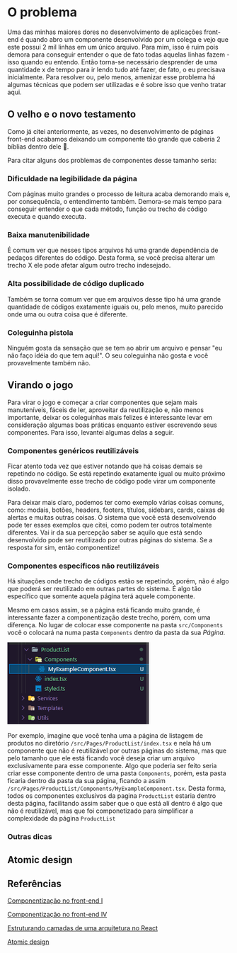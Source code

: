 # O problema

Uma das minhas maiores dores no desenvolvimento de aplicações front-end é quando abro um componente desenvolvido por um colega e vejo que este possui 2 mil linhas em um único arquivo. Para mim, isso é ruim pois demora para conseguir entender o que de fato todas aquelas linhas fazem - isso quando eu entendo. Então torna-se necessário desprender de uma quantidade x de tempo para ir lendo tudo até fazer, de fato, o eu precisava inicialmente. Para resolver ou, pelo menos, amenizar esse problema há algumas técnicas que podem ser utilizadas e é sobre isso que venho tratar aqui.

## O velho e o novo testamento

Como já citei anteriormente, as vezes, no desenvolvimento de páginas front-end acabamos deixando um componente tão grande que caberia 2 bíblias dentro dele 🤣.

Para citar alguns dos problemas de componentes desse tamanho seria:

### Dificuldade na legibilidade da página

Com páginas muito grandes o processo de leitura acaba demorando mais e, por consequência, o entendimento também. Demora-se mais tempo para conseguir entender o que cada método, função ou trecho de código executa e quando executa. 

### Baixa manutenibilidade

É comum ver que nesses tipos arquivos há uma grande dependência de pedaços diferentes do código. Desta forma, se você precisa alterar um trecho X ele pode afetar algum outro trecho indesejado.

### Alta possibilidade de código duplicado

Também se torna comum ver que em arquivos desse tipo há uma grande quantidade de códigos exatamente iguais ou, pelo menos, muito parecido onde uma ou outra coisa que é diferente. 

### Coleguinha pistola

Ninguém gosta da sensação que se tem ao abrir um arquivo e pensar "eu não faço idéia do que tem aqui!". O seu coleguinha não gosta e você provavelmente também não.

## Virando o jogo

Para virar o jogo e começar a criar componentes que sejam mais manuteníveis, fáceis de ler, aproveitar da reutilização e, não menos importante, deixar os coleguinhas mais felizes é interessante levar em consideração algumas boas práticas enquanto estiver escrevendo seus componentes. Para isso, levantei algumas delas a seguir.


### Componentes genéricos reutilizáveis
Ficar atento toda vez que estiver notando que há coisas demais se repetindo no código. Se está repetindo exatamente igual ou muito próximo disso provavelmente esse trecho de código pode virar um componente isolado.

Para deixar mais claro, podemos ter como exemplo várias coisas comuns, como: modais, botões, headers, footers, títulos, sidebars, cards, caixas de alertas e muitas outras coisas. O sistema que você está desenvolvendo pode ter esses exemplos que citei, como podem ter outros totalmente diferentes. Vai ir da sua percepção saber se aquilo que está sendo desenvolvido pode ser reutilizado por outras páginas do sistema. Se a resposta for sim, então componentize!

### Componentes específicos não reutilizáveis
Há situações onde trecho de códigos estão se repetindo, porém, não é algo que poderá ser reutilizado em outras partes do sistema. É algo tão específico que somente aquela página terá aquele componente.

Mesmo em casos assim, se a página está ficando muito grande, é interessante fazer a componentização deste trecho, porém, com uma diferença. No lugar de colocar esse componente na pasta `src/Components` você o colocará na numa pasta `Components` dentro da pasta da sua *Página*. 

![Exemplo de componentização não reutilizável](./assets/example-1.png)

Por exemplo, imagine que você tenha uma a página de listagem de produtos no diretório `/src/Pages/ProductList/index.tsx` e nela há um componente que não é reutilizável por outras páginas do sistema, mas que pelo tamanho que ele está ficando você deseja criar um arquivo exclusivamente para esse componente. Algo que poderia ser feito seria criar esse componente dentro de uma pasta `Components`, porém, esta pasta ficaria dentro da pasta da sua página, ficando a assim `/src/Pages/ProductList/Components/MyExampleComponent.tsx`.
Desta forma, todos os componentes exclusivos da pagina `ProductList` estaria dentro desta página, facilitando assim saber que o que está alí dentro é algo que não é reutilizável, mas que foi componetizado para simplificar a complexidade da página `ProductList`


### Outras dicas 


## Atomic design





## Referências



[Componentização no front-end I](https://inside.contabilizei.com.br/componentiza%C3%A7%C3%A3o-no-front-end-3fc889a363df)

[Componentização no front-end IV](https://inside.contabilizei.com.br/componentiza%C3%A7%C3%A3o-no-front-end-f40b0b85143f)

[Estruturando camadas de uma arquitetura no React](https://dev.to/telles/tips-estruturando-as-camadas-de-uma-arquitetura-react-36bp)

[Atomic design](https://www.listennotes.com/podcasts/elemencast/1-atomic-design-lan%C3%A7amento-7IoMB4gnhcm/)